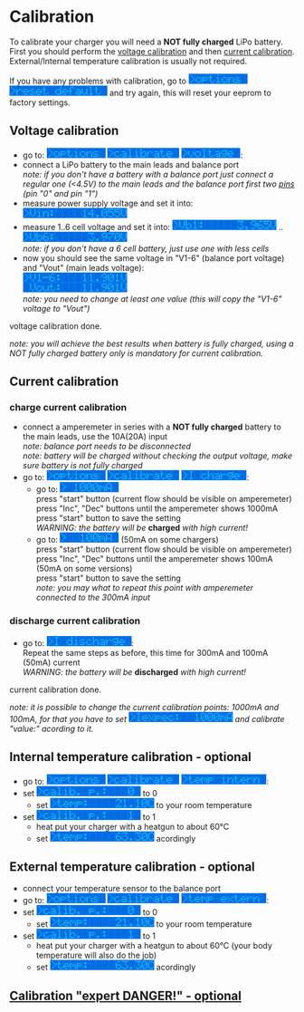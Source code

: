 
# Calibration

To calibrate your charger you will need a **NOT fully charged** LiPo battery.  
First you should perform the [voltage calibration](calibration.md#voltage-calibration) and then [current calibration](calibration.md#current-calibration). External/Internal temperature calibration is usually not required.

If you have any problems with calibration, go to ![options](i_options.png) ![reset default](i_reset_default.png) and try again, this will reset your eeprom to factory settings.

## Voltage calibration

- go to: ![options](i_options.png) ![calibrate](i_calibrate.png) ![voltage](i_voltage.png):
- connect a LiPo battery to the main leads and balance port  
   *note: if you don't have a battery with a balance port just connect a regular one (<4.5V)
to the main leads and the balance port first two [pins](../../hardware/connectors/balancePortPins.jpeg) (pin "0" and pin "1")*
- measure power supply voltage and set it into: ![Vin](i_vin.png)
- measure 1..6 cell voltage and set it into: ![Vb1](i_vb1.png) .. ![Vb6](i_vb6.png)  
   *note: if you don't have a 6 cell battery, just use one with less cells*
- now you should see the same voltage in "V1-6" (balance port voltage) and "Vout" (main leads voltage):  
  ![V1-6:, Vout:](i_vb1-6_vout.png)  
  *note: you need to change at least one value (this will copy the "V1-6" voltage to "Vout")*

voltage calibration done.

*note: you will achieve the best results when battery is fully charged, using a NOT fully charged battery only is mandatory for current calibration.*

## Current calibration

### charge current calibration

- connect a amperemeter in series with a **NOT fully charged** battery to the main leads, use the 10A(20A) input  
 *note: balance port needs to be disconnected*  
 *note: battery will be charged without checking the output voltage, make sure battery is not fully charged*
- go to: ![options](i_options.png) ![calibrate](i_calibrate.png) ![I charge](i_Icharge.png):
  - go to: ![1000mA](i_1000mA.png)  
    press "start" button (current flow should be visible on amperemeter)  
    press "Inc", "Dec" buttons until the amperemeter shows 1000mA  
    press "start" button to save the setting  
    *WARNING: the battery will be* **charged** *with high current!*
  - go to: ![100mA](i_100mA.png) (50mA on some chargers)  
    press "start" button (current flow should be visible on amperemeter)  
    press "Inc", "Dec" buttons until the amperemeter shows 100mA (50mA on some versions)  
    press "start" button to save the setting  
    *note: you may what to repeat this point with amperemeter connected to the 300mA input*

### discharge current calibration

- go to: ![I discharge](i_Idischarge.png):  
    Repeat the same steps as before, this time for 300mA and 100mA (50mA) current  
    *WARNING: the battery will be* **discharged** *with high current!*

current calibration done.

*note: it is possible to change the current calibration points: 1000mA and 100mA,
for that you have to set ![I expected](i_Iexpected.png) and calibrate "value:" acording to it.*

## Internal temperature calibration - optional

- go to: ![options](i_options.png) ![calibrate](i_calibrate.png) ![temp intern](i_temp_internal.png):
- set ![calibration point 0](i_cp0.png) to 0
  - set ![temp20](i_temp20.png) to your room temperature
- set ![calibration point 1](i_cp1.png) to 1
  - heat put your charger with a heatgun to about 60°C
  - set ![temp60](i_temp60.png) acordingly

## External temperature calibration - optional

- connect your temperature sensor to the balance port
- go to: ![options](i_options.png) ![calibrate](i_calibrate.png) ![temp extern](i_temp_external.png):
- set ![calibration point 0](i_cp0.png) to 0
  - set ![temp20](i_temp20.png) to your room temperature
- set ![calibration point 1](i_cp1.png) to 1
  - heat put your charger with a heatgun to about 60°C (your body temperature will also do the job)
  - set ![temp60](i_temp60.png) acordingly

## [Calibration  "expert DANGER!" - optional](docs/calibration_expert.md)
